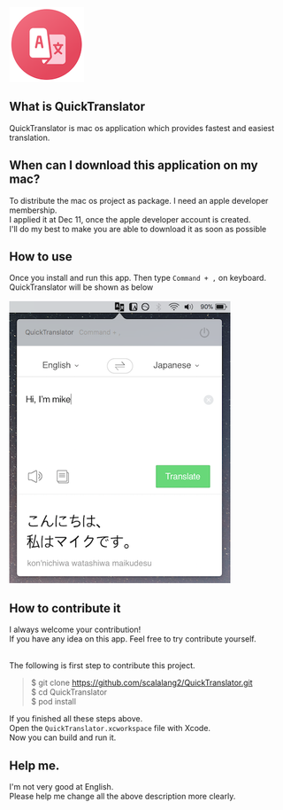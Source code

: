 ![Logo](./docs/images/logo.png)

## What is QuickTranslator
QuickTranslator is mac os application which provides fastest and easiest translation.

## When can I download this application on my mac?
To distribute the mac os project as package. I need an apple developer membership.<br>
I applied it at Dec 11, once the apple developer account is created.<br>
I'll do my best to make you are able to download it as soon as possible

## How to use
Once you install and run this app. Then type `Command + ,` on keyboard.<br>
QuickTranslator will be shown as below<br><br>
![Quick Translator Screenshot](./docs/images/screenshot2.png)

## How to contribute it
I always welcome your contribution!<br>
If you have any idea on this app. Feel free to try contribute yourself.<br><br>

The following is first step to contribute this project.

> $ git clone https://github.com/scalalang2/QuickTranslator.git<br>
> $ cd QuickTranslator<br>
> $ pod install

If you finished all these steps above.<br>
Open the `QuickTranslator.xcworkspace` file with Xcode.<br>
Now you can build and run it.

## Help me.
I'm not very good at English.<br>
Please help me change all the above description more clearly.

